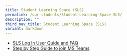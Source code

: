 ```yaml
---
title: Student Learning Space (SLS)
permalink: /our-students/Student-Learning-Space-SLS/
description: ""
third_nav_title: Student Learning Space (SLS)
variant: markdown
---
```



*   [SLS Log In User Quide and FAQ](/files/SLS_Log_in_user_guide_and_FAQ.pdf)
*   [Step by Step Guide to join MS Teams](/files/Guide_to_Joining_Microsoft_Teams_Meeting.pdf)